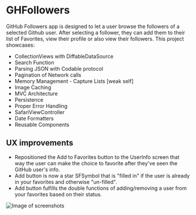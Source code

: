 # GHFollowers

GitHub Followers app is designed to let a user browse the followers of a selected Github user.  After selecting a follower, they can add them to their list of Favorites, view their profile or also view their followers. This project showcases:

- CollectionViews with DiffableDataSource
- Search Function
- Parsing JSON with Codable protocol
- Pagination of Network calls
- Memory Management - Capture Lists [weak self]
- Image Caching
- MVC Architecture
- Persistence
- Proper Error Handling
- SafariViewController
- Date Formatters
- Reusable Components

## UX improvements

- Repositioned the Add to Favorites button to the UserInfo screen that way the user can make the choice to favorite after they've seen the GitHub user's info. 
- Add button is now a star SFSymbol that is "filled in" if the user is already in your favorites and otherwise "un-filled".
- Add button fulfills the double functions of adding/removing a user from your favorites based on their status.

![Image of screenshots](https://user-images.githubusercontent.com/29626980/97947899-a00aaa80-1d43-11eb-9cf4-5c430eeae426.png)
